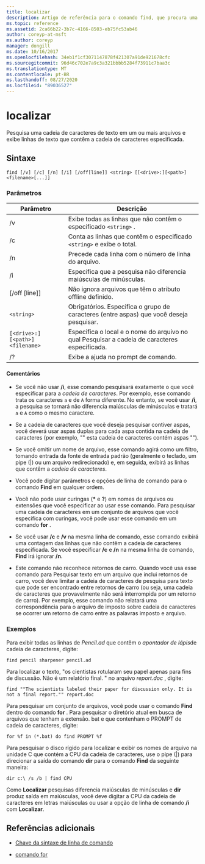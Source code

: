 ```yaml
---
title: localizar
description: Artigo de referência para o comando find, que procura uma cadeia de caracteres de texto em arquivos, exibindo a cadeia de caracteres de texto especificada no arquivo.
ms.topic: reference
ms.assetid: 2ca66b22-3b7c-4166-8503-eb75fc53ab46
author: coreyp-at-msft
ms.author: coreyp
manager: dongill
ms.date: 10/16/2017
ms.openlocfilehash: 34eb1f1cf3071147878f421307a91de921678cfc
ms.sourcegitcommit: 96d46c702e7a9c3a321bbbb5284f73911c7baa3c
ms.translationtype: MT
ms.contentlocale: pt-BR
ms.lasthandoff: 08/27/2020
ms.locfileid: "89036527"
---
```

# <a name="find"></a>localizar

Pesquisa uma cadeia de caracteres de texto em um ou mais arquivos e exibe linhas de texto que contêm a cadeia de caracteres especificada.

## <a name="syntax"></a>Sintaxe

```
find [/v] [/c] [/n] [/i] [/off[line]] <string> [[<drive>:][<path>]<filename>[...]]
```

### <a name="parameters"></a>Parâmetros

| Parâmetro | Descrição |
| --------- | ----------- |
| /v | Exibe todas as linhas que não contêm o especificado `<string>` . |
| /c | Conta as linhas que contêm o especificado `<string>` e exibe o total. |
| /n | Precede cada linha com o número de linha do arquivo. |
| /i | Especifica que a pesquisa não diferencia maiúsculas de minúsculas. |
| [/off [line]] | Não ignora arquivos que têm o atributo offline definido. |
| `<string>` | Obrigatórios. Especifica o grupo de caracteres (entre aspas) que você deseja pesquisar. |
| `[<drive>:][<path>]<filename>` | Especifica o local e o nome do arquivo no qual Pesquisar a cadeia de caracteres especificada. |
| /? | Exibe a ajuda no prompt de comando. |

#### <a name="remarks"></a>Comentários

- Se você não usar **/i**, esse comando pesquisará exatamente o que você especificar para a *cadeia de caracteres*. Por exemplo, esse comando trata os caracteres `a` e de `A` forma diferente. No entanto, se você usar **/i**, a pesquisa se tornará não diferencia maiúsculas de minúsculas e tratará `a` e `A` como o mesmo caractere.

- Se a cadeia de caracteres que você deseja pesquisar contiver aspas, você deverá usar aspas duplas para cada aspa contida na cadeia de caracteres (por exemplo, "" esta cadeia de caracteres contém aspas "").

- Se você omitir um nome de arquivo, esse comando agirá como um filtro, tomando entrada da fonte de entrada padrão (geralmente o teclado, um pipe (|) ou um arquivo redirecionado) e, em seguida, exibirá as linhas que contêm a *cadeia de caracteres*.

- Você pode digitar parâmetros e opções de linha de comando para o comando **Find** em qualquer ordem.

- Você não pode usar curingas (**&#42;** e **?**) em nomes de arquivos ou extensões que você especificar ao usar esse comando. Para pesquisar uma cadeia de caracteres em um conjunto de arquivos que você especifica com curingas, você pode usar esse comando em um comando **for** .

- Se você usar **/c** e **/v** na mesma linha de comando, esse comando exibirá uma contagem das linhas que não contêm a cadeia de caracteres especificada. Se você especificar **/c** e **/n** na mesma linha de comando, **Find** irá ignorar **/n**.

- Este comando não reconhece retornos de carro. Quando você usa esse comando para Pesquisar texto em um arquivo que inclui retornos de carro, você deve limitar a cadeia de caracteres de pesquisa para texto que pode ser encontrado entre retornos de carro (ou seja, uma cadeia de caracteres que provavelmente não será interrompida por um retorno de carro). Por exemplo, esse comando não relatará uma correspondência para o arquivo de imposto sobre cadeia de caracteres se ocorrer um retorno de carro entre as palavras imposto e arquivo.

### <a name="examples"></a>Exemplos

Para exibir todas as linhas de *Pencil.ad* que contêm o *apontador de lápis*de cadeia de caracteres, digite:

```
find pencil sharpener pencil.ad
```

Para localizar o texto, "os cientistas rotularam seu papel apenas para fins de discussão. Não é um relatório final. " no arquivo *report.doc* , digite:

```
find ""The scientists labeled their paper for discussion only. It is not a final report."" report.doc
```

Para pesquisar um conjunto de arquivos, você pode usar o comando **Find** dentro do comando **for** . Para pesquisar o diretório atual em busca de arquivos que tenham a extensão. bat e que contenham o PROMPT de cadeia de caracteres, digite:

```
for %f in (*.bat) do find PROMPT %f
```

Para pesquisar o disco rígido para localizar e exibir os nomes de arquivo na unidade C que contém a CPU da cadeia de caracteres, use o pipe (|) para direcionar a saída do comando **dir** para o comando **Find** da seguinte maneira:

```
dir c:\ /s /b | find CPU
```

Como **Localizar** pesquisas diferencia maiúsculas de minúsculas e **dir** produz saída em maiúsculas, você deve digitar a CPU da cadeia de caracteres em letras maiúsculas ou usar a opção de linha de comando **/i** com **Localizar**.

## <a name="additional-references"></a>Referências adicionais

- [Chave da sintaxe de linha de comando](command-line-syntax-key.md)

- [comando for](for.md)